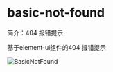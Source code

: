 # basic-not-found

简介：404 报错提示

基于element-ui组件的404 报错提示

![BasicNotFound](https://user-images.githubusercontent.com/18508817/40071509-8a83af2a-58a3-11e8-926a-42a70c06bc71.png)
